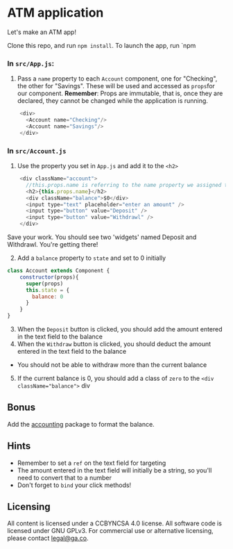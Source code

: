 # ATM application

Let's make an ATM app! 

Clone this repo, and run `npm install`. To launch the app, run `npm 

### In `src/App.js`:
1. Pass a `name` property to each `Account` component, one for "Checking", the other for "Savings".  These will be used and accessed as `props`for our component. **Remember**: Props are immutable, that is, once they are declared, they cannot be changed while the application is running.

```javascript
    <div>
      <Account name="Checking"/>
      <Account name="Savings"/>
    </div>
```

### In `src/Account.js`
1. Use the property you set in `App.js` and add it to the `<h2>`

```javascript
    <div className="account">
      //this.props.name is referring to the name property we assigned the App component in App.js
      <h2>{this.props.name}</h2>
      <div className="balance">$0</div>
      <input type="text" placeholder="enter an amount" />
      <input type="button" value="Deposit" />
      <input type="button" value="Withdrawl" />
    </div>
```
Save your work. You should see two 'widgets' named Deposit and Withdrawl.  You're getting there!

2. Add a `balance` property to `state` and set to 0 initially


```javascript
class Account extends Component {
    constructor(props){
      super(props)
      this.state = {
        balance: 0
      }
    }
}
```
3. When the `Deposit` button is clicked, you should add the amount entered in the text field to the balance
4. When the `Withdraw` button is clicked, you should deduct the amount entered in the text field to the balance
  - You should not be able to withdraw more than the current balance
5. If the current balance is 0, you should add a class of `zero` to the `<div className="balance">` div

## Bonus
Add the [accounting](https://www.npmjs.com/package/accounting) package to format the balance.

## Hints
- Remember to set a `ref` on the text field for targeting
- The amount entered in the text field will initially be a string, so you'll need to convert that to a number
- Don't forget to `bind` your click methods!

## Licensing
All content is licensed under a CC­BY­NC­SA 4.0 license.
All software code is licensed under GNU GPLv3. For commercial use or alternative licensing, please contact legal@ga.co.
